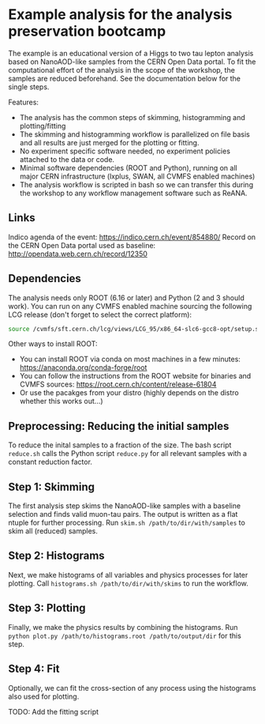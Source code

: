 # Example analysis for the analysis preservation bootcamp

The example is an educational version of a Higgs to two tau lepton analysis based on NanoAOD-like samples from the CERN Open Data portal. To fit the computational effort of the analysis in the scope of the workshop, the samples are reduced beforehand. See the documentation below for the single steps.

Features:
- The analysis has the common steps of skimming, histogramming and plotting/fitting
- The skimming and histogramming workflow is parallelized on file basis and all results are just merged for the plotting or fitting.
- No experiment specific software needed, no experiment policies attached to the data or code.
- Minimal software dependencies (ROOT and Python), running on all major CERN infrastructure (lxplus, SWAN, all CVMFS enabled machines)
- The analysis workflow is scripted in bash so we can transfer this during the workshop to any workflow management software such as ReANA.

## Links

Indico agenda of the event: https://indico.cern.ch/event/854880/
Record on the CERN Open Data portal used as baseline: http://opendata.web.cern.ch/record/12350

## Dependencies

The analysis needs only ROOT (6.16 or later) and Python (2 and 3 should work). You can run on any CVMFS enabled machine sourcing the following LCG release (don't forget to select the correct platform):

```bash
source /cvmfs/sft.cern.ch/lcg/views/LCG_95/x86_64-slc6-gcc8-opt/setup.sh
```

Other ways to install ROOT:
- You can install ROOT via conda on most machines in a few minutes: https://anaconda.org/conda-forge/root
- You can follow the instructions from the ROOT website for binaries and CVMFS sources: https://root.cern.ch/content/release-61804
- Or use the pacakges from your distro (highly depends on the distro whether this works out...)


## Preprocessing: Reducing the initial samples

To reduce the inital samples to a fraction of the size. The bash script `reduce.sh` calls the Python script `reduce.py` for all relevant samples with a constant reduction factor.

## Step 1: Skimming

The first analysis step skims the NanoAOD-like samples with a baseline selection and finds valid muon-tau pairs. The output is written as a flat ntuple for further processing. Run `skim.sh /path/to/dir/with/samples` to skim all (reduced) samples.

## Step 2: Histograms

Next, we make histograms of all variables and physics processes for later plotting. Call `histograms.sh /path/to/dir/with/skims` to run the workflow.

## Step 3: Plotting

Finally, we make the physics results by combining the histograms. Run `python plot.py /path/to/histograms.root /path/to/output/dir` for this step.

## Step 4: Fit
Optionally, we can fit the cross-section of any process using the histograms also used for plotting.

TODO: Add the fitting script
